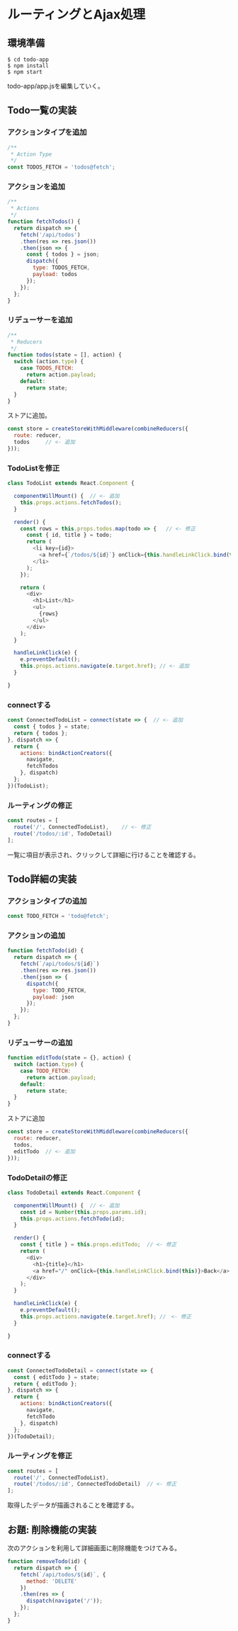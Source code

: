 # ルーティングとAjax処理

## 環境準備

```
$ cd todo-app
$ npm install
$ npm start
```
todo-app/app.jsを編集していく。


## Todo一覧の実装

### アクションタイプを追加

```javascript
/**
 * Action Type
 */
const TODOS_FETCH = 'todos@fetch';
```

### アクションを追加
```javascript
/**
 * Actions
 */
function fetchTodos() {
  return dispatch => {
    fetch('/api/todos')
    .then(res => res.json())
    .then(json => {
      const { todos } = json;
      dispatch({
        type: TODOS_FETCH,
        payload: todos
      });
    });
  };
}
```

### リデューサーを追加

```javascript
/**
 * Reducers
 */
function todos(state = [], action) {
  switch (action.type) {
    case TODOS_FETCH:
      return action.payload;
    default:
      return state;
  }
}
```

ストアに追加。

```javascript
const store = createStoreWithMiddleware(combineReducers({
  route: reducer,
  todos     // <- 追加
}));
```

### TodoListを修正

```javascript
class TodoList extends React.Component {

  componentWillMount() {  // <- 追加
    this.props.actions.fetchTodos();
  }

  render() {
    const rows = this.props.todos.map(todo => {   // <- 修正
      const { id, title } = todo;
      return (
        <li key={id}>
          <a href={`/todos/${id}`} onClick={this.handleLinkClick.bind(this)}>{title}</a>
        </li>
      );
    });

    return (
      <div>
        <h1>List</h1>
        <ul>
          {rows}
        </ul>
      </div>
    );
  }

  handleLinkClick(e) {
    e.preventDefault();
    this.props.actions.navigate(e.target.href); // <- 追加
  }

}
```

### connectする

```javascript
const ConnectedTodoList = connect(state => {  // <- 追加
  const { todos } = state;
  return { todos };
}, dispatch => {
  return {
    actions: bindActionCreators({
      navigate,
      fetchTodos
    }, dispatch)
  };
})(TodoList);
```

### ルーティングの修正

```javascript
const routes = [
  route('/', ConnectedTodoList),    // <- 修正
  route('/todos/:id', TodoDetail)
];
```

一覧に項目が表示され、クリックして詳細に行けることを確認する。


## Todo詳細の実装

### アクションタイプの追加

```javascript
const TODO_FETCH = 'todo@fetch';
```

### アクションの追加

```javascript
function fetchTodo(id) {
  return dispatch => {
    fetch(`/api/todos/${id}`)
    .then(res => res.json())
    .then(json => {
      dispatch({
        type: TODO_FETCH,
        payload: json
      });
    });
  };
}
```

### リデューサーの追加

```javascript
function editTodo(state = {}, action) {
  switch (action.type) {
    case TODO_FETCH:
      return action.payload;
    default:
      return state;
  }
}
```

ストアに追加

```javascript
const store = createStoreWithMiddleware(combineReducers({
  route: reducer,
  todos,
  editTodo  // <- 追加
}));
```

### TodoDetailの修正

```javascript
class TodoDetail extends React.Component {

  componentWillMount() {  // <- 追加
    const id = Number(this.props.params.id);
    this.props.actions.fetchTodo(id);
  }

  render() {
    const { title } = this.props.editTodo;  // <- 修正
    return (
      <div>
        <h1>{title}</h1>
        <a href="/" onClick={this.handleLinkClick.bind(this)}>Back</a>
      </div>
    );
  }

  handleLinkClick(e) {
    e.preventDefault();
    this.props.actions.navigate(e.target.href); //　<- 修正
  }

}
```

### connectする

```javascript
const ConnectedTodoDetail = connect(state => {
  const { editTodo } = state;
  return { editTodo };
}, dispatch => {
  return {
    actions: bindActionCreators({
      navigate,
      fetchTodo
    }, dispatch)
  };
})(TodoDetail);
```

### ルーティングを修正

```javascript
const routes = [
  route('/', ConnectedTodoList),
  route('/todos/:id', ConnectedTodoDetail)  // <- 修正
];
```

取得したデータが描画されることを確認する。


## お題: 削除機能の実装

次のアクションを利用して詳細画面に削除機能をつけてみる。

```javascript
function removeTodo(id) {
  return dispatch => {
    fetch(`/api/todos/${id}`, {
      method: 'DELETE'
    })
    .then(res => {
      dispatch(navigate('/'));
    });
  };
}
```
